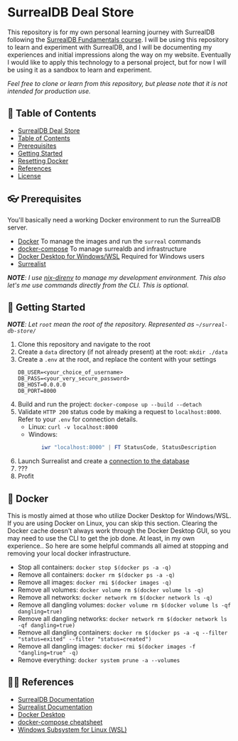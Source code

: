 # SurrealDB Deal Store

This repository is for my own personal learning journey with SurrealDB following the [SurrealDB Fundamentals course]('https://surrealdb.com/learn/fundamentals'). I will be using this repository to learn and experiment with SurrealDB, and I will be documenting my experiences and initial impressions along the way on my website. Eventually I would like to apply this technology to a personal project, but for now I will be using it as a sandbox to learn and experiment.

_Feel free to clone or learn from this repository, but please note that it is not intended for production use._

## 📃 Table of Contents

- [SurrealDB Deal Store](#surrealdb-deal-store)
- [Table of Contents](#📃-table-of-contents)
- [Prerequisites](#👓-prerequisites)
- [Getting Started](#🦥-getting-started)
- [Resetting Docker](#🐋-resetting-docker)
- [References](#🧑‍🚀-references)
- [License](#license)

## 👓 Prerequisites

You'll basically need a working Docker environment to run the SurrealDB server.

- [Docker]('https://www.docker.com/get-started/') To manage the images and run the `surreal` commands
- [docker-compose]('https://docs.docker.com/compose/') To manage surrealdb and infrastructure
- [Docker Desktop for Windows/WSL]('https://learn.microsoft.com/en-us/virtualization/windowscontainers/deploy-containers/set-up-linux-containers') Required for Windows users
- [Surrealist]('https://surrealdb.com/docs/surrealist')

_**NOTE**: I use [nix-direnv]('https://github.com/nix-community/nix-direnv') to manage my development environment. This also let's me use commands directly from the CLI. This is optional._

## 🦥 Getting Started
_**NOTE**: Let `root` mean the root of the repository. Represented as `~/surreal-db-store/`_

1. Clone this repository and navigate to the root
2. Create a `data` directory (if not already present) at the root: `mkdir ./data`
3. Create a `.env` at the root, and replace the content with your settings
   ```text
   DB_USER=<your_choice_of_username>
   DB_PASS=<your_very_secure_password>
   DB_HOST=0.0.0.0
   DB_PORT=8000
   ```
4. Build and run the project: `docker-compose up --build --detach`
5. Validate `HTTP 200` status code by making a request to `localhost:8000`. Refer to your `.env` for connection details.
   - Linux: `curl -v localhost:8000`
   - Windows:
     ```powershell
         iwr "localhost:8000" | FT StatusCode, StatusDescription
     ```
6. Launch Surrealist and create a [connection to the database]('https://surrealdb.com/docs/surrealist/getting-started#connections')
7. ???
8. Profit

## 🐋 Docker

This is mostly aimed at those who utilize Docker Desktop for Windows/WSL. If you are using Docker on Linux, you can skip this section. Clearing the Docker cache doesn't always work through the Docker Desktop GUI, so you may need to use the CLI to get the job done. At least, in my own experience.. So here are some helpful commands all aimed at stopping and removing your local docker infrastructure.

- Stop all containers:
  `docker stop $(docker ps -a -q)`
- Remove all containers:
  `docker rm $(docker ps -a -q)`
- Remove all images:
  `docker rmi $(docker images -q)`
- Remove all volumes:
  `docker volume rm $(docker volume ls -q)`
- Remove all networks:
  `docker network rm $(docker network ls -q)`
- Remove all dangling volumes:
  `docker volume rm $(docker volume ls -qf dangling=true)`
- Remove all dangling networks:
  `docker network rm $(docker network ls -qf dangling=true)`
- Remove all dangling containers:
  `docker rm $(docker ps -a -q --filter "status=exited" --filter "status=created")`
- Remove all dangling images:
  `docker rmi $(docker images -f "dangling=true" -q)`
- Remove everything:
  `docker system prune -a --volumes`

## 🧑‍🚀 References

- [SurrealDB Documentation]('https://surrealdb.com/docs/surrealdb')
- [Surrealist Documentation]('https://surrealdb.com/docs/surrealist')
- [Docker Desktop]('https://www.docker.com/resources/')
- [docker-compose cheatsheet]('https://devhints.io/docker-compose')
- [Windows Subsystem for Linux (WSL)]('https://learn.microsoft.com/en-us/windows/wsl/setup/environment')
